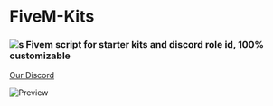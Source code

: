 # FiveM-Kits
###  ![s][logo] Fivem script for starter kits and discord role id, 100% customizable



[logo]: https://cdn.discordapp.com/attachments/895349507326357564/1124106693459054652/Nowy_projekt_30.png "Logo Title Text 2"

[Our Discord](https://discord.gg/matKK2Zhrf)

![Preview](https://cdn.discordapp.com/attachments/895349507326357564/1124103319917428806/image.png)
